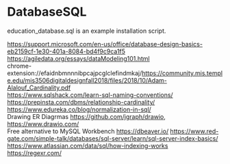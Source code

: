 # DatabaseSQL

education_database.sql is an example installation script.  

https://support.microsoft.com/en-us/office/database-design-basics-eb2159cf-1e30-401a-8084-bd4f9c9ca1f5  
https://agiledata.org/essays/dataModeling101.html  
chrome-extension://efaidnbmnnnibpcajpcglclefindmkaj/https://community.mis.temple.edu/mis3506digitaldesignfall2018/files/2018/10/Adam-Alalouf_Cardinality.pdf  
https://www.sqlshack.com/learn-sql-naming-conventions/  
https://prepinsta.com/dbms/relationship-cardinality/  
https://www.edureka.co/blog/normalization-in-sql/  
Drawing ER Diagrmas https://github.com/jgraph/drawio, https://www.drawio.com/  
Free alternative to MySQL Workbench https://dbeaver.io/
https://www.red-gate.com/simple-talk/databases/sql-server/learn/sql-server-index-basics/  
https://www.atlassian.com/data/sql/how-indexing-works  
https://regexr.com/  
